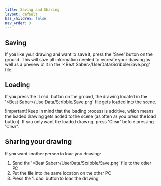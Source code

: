 ```yaml
---
title: Saving and Sharing
layout: default
has_children: false
nav_order: 0
---
```

## Saving
If you like your drawing and want to save it, press the 'Save' button on the ground.
This will save all information needed to recreate your drawing
as well as a preview of it in the '\<Beat Saber\>/UserData/Scribble/Save.png' file.

## Loading
If you press the 'Load' button on the ground, the drawing located in the '\<Beat Saber\>/UserData/Scribble/Save.png' file gets loaded into the scene.

!Important!
Keep in mind that the loading process is additive, which means the loaded drawing gets added to the scene (as often as you press the load button).
If you only want the loaded drawing, press 'Clear' before pressing 'Clear'.

## Sharing your drawing
If you want another person to load you drawing:
1. Send the '\<Beat Saber\>/UserData/Scribble/Save.png' file to the other PC
2. Put the file into the same location on the other PC
3. Press the 'Load' button to load the drawing
